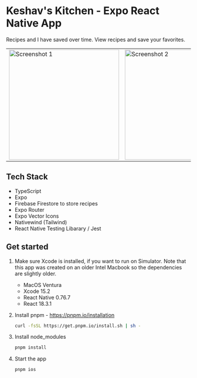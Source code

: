 # Keshav's Kitchen - Expo React Native App
Recipes and I have saved over time. View recipes and save your favorites.

<table>
  <tr>
    <td><img src="https://github.com/user-attachments/assets/e440ffee-536d-47ea-ab58-5034a757c727" width="300" alt="Screenshot 1"></td>
    <td><img src="https://github.com/user-attachments/assets/d0e92c6a-b7d9-4430-8049-59ea9bf08413" width="300" alt="Screenshot 2"></td>
    <td><img src="https://github.com/user-attachments/assets/b5218734-45c9-4386-9c0f-f6df7224594f" width="300" alt="Screenshot 3"></td>
  </tr>
</table>

## Tech Stack
- TypeScript
- Expo
- Firebase Firestore to store recipes
- Expo Router
- Expo Vector Icons
- Nativewind (Tailwind)
- React Native Testing Libarary / Jest

## Get started

1. Make sure Xcode is installed, if you want to run on Simulator. Note that this app was created on an older Intel Macbook so the dependencies are slightly older.
   - MacOS Ventura
   - Xcode 15.2
   - React Native 0.76.7
   - React 18.3.1
     
2. Install pnpm - https://pnpm.io/installation
   ```bash
   curl -fsSL https://get.pnpm.io/install.sh | sh -
   ```
3. Install node_modules
      ```bash
   pnpm install
   ```
2. Start the app

   ```bash
   pnpm ios
   ```


